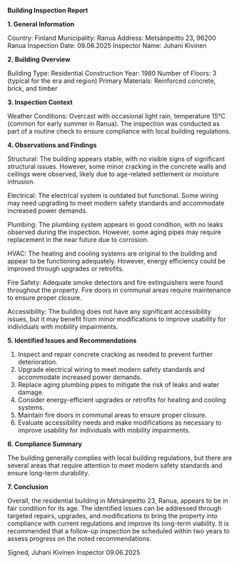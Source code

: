  **Building Inspection Report**

**1. General Information**

Country: Finland
Municipality: Ranua
Address: Metsänpeitto 23, 96200 Ranua
Inspection Date: 09.06.2025
Inspector Name: Juhani Kivinen

**2. Building Overview**

Building Type: Residential
Construction Year: 1980
Number of Floors: 3 (typical for the era and region)
Primary Materials: Reinforced concrete, brick, and timber

**3. Inspection Context**

Weather Conditions: Overcast with occasional light rain, temperature 15°C (common for early summer in Ranua). The inspection was conducted as part of a routine check to ensure compliance with local building regulations.

**4. Observations and Findings**

Structural: The building appears stable, with no visible signs of significant structural issues. However, some minor cracking in the concrete walls and ceilings were observed, likely due to age-related settlement or moisture intrusion.

Electrical: The electrical system is outdated but functional. Some wiring may need upgrading to meet modern safety standards and accommodate increased power demands.

Plumbing: The plumbing system appears in good condition, with no leaks observed during the inspection. However, some aging pipes may require replacement in the near future due to corrosion.

HVAC: The heating and cooling systems are original to the building and appear to be functioning adequately. However, energy efficiency could be improved through upgrades or retrofits.

Fire Safety: Adequate smoke detectors and fire extinguishers were found throughout the property. Fire doors in communal areas require maintenance to ensure proper closure.

Accessibility: The building does not have any significant accessibility issues, but it may benefit from minor modifications to improve usability for individuals with mobility impairments.

**5. Identified Issues and Recommendations**

1. Inspect and repair concrete cracking as needed to prevent further deterioration.
2. Upgrade electrical wiring to meet modern safety standards and accommodate increased power demands.
3. Replace aging plumbing pipes to mitigate the risk of leaks and water damage.
4. Consider energy-efficient upgrades or retrofits for heating and cooling systems.
5. Maintain fire doors in communal areas to ensure proper closure.
6. Evaluate accessibility needs and make modifications as necessary to improve usability for individuals with mobility impairments.

**6. Compliance Summary**

The building generally complies with local building regulations, but there are several areas that require attention to meet modern safety standards and ensure long-term durability.

**7. Conclusion**

Overall, the residential building in Metsänpeitto 23, Ranua, appears to be in fair condition for its age. The identified issues can be addressed through targeted repairs, upgrades, and modifications to bring the property into compliance with current regulations and improve its long-term viability. It is recommended that a follow-up inspection be scheduled within two years to assess progress on the noted recommendations.

Signed,
Juhani Kivinen
Inspector
09.06.2025